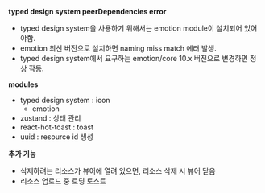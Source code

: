 **typed design system peerDependencies error**

- typed design system을 사용하기 위해서는 emotion module이 설치되어 있어야함.
- emotion 최신 버전으로 설치하면 naming miss match 에러 발생.
- typed design system에서 요구하는 emotion/core 10.x 버전으로 변경하면 정상 작동.

**modules**

- typed design system : icon
  - emotion
- zustand : 상태 관리
- react-hot-toast : toast
- uuid : resource id 생성

**추가 기능**

- 삭제하려는 리소스가 뷰어에 열려 있으면, 리소스 삭제 시 뷰어 닫음
- 리소스 업로드 중 로딩 토스트
